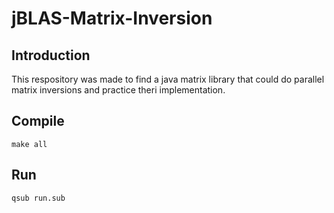 # jBLAS-Matrix-Inversion

## Introduction
This respository was made to find a java matrix library that could do parallel matrix inversions and practice theri implementation.

## Compile
    make all

## Run
    qsub run.sub

